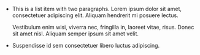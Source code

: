 *   This is a list item with two paragraphs. Lorem ipsum dolor
	sit amet, consectetuer adipiscing elit. Aliquam hendrerit
	mi posuere lectus.

	Vestibulum enim wisi, viverra nec, fringilla in, laoreet
	vitae, risus. Donec sit amet nisl. Aliquam semper ipsum
	sit amet velit.

*   Suspendisse id sem consectetuer libero luctus adipiscing.